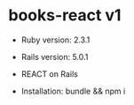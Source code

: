 # books-react v1

* Ruby version: 2.3.1

* Rails version: 5.0.1

* REACT on Rails

* Installation: bundle && npm i
